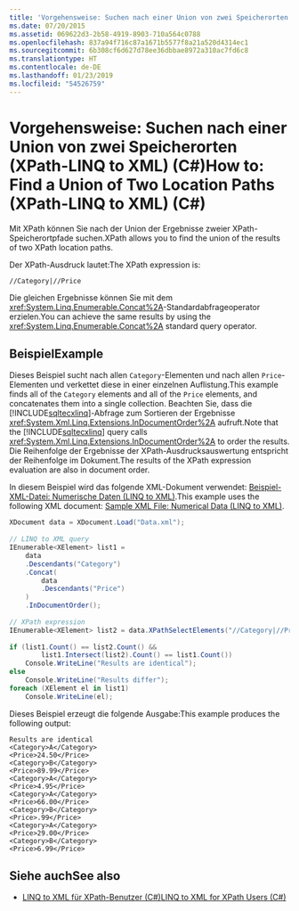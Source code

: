 ```yaml
---
title: 'Vorgehensweise: Suchen nach einer Union von zwei Speicherorten (XPath-LINQ to XML) (C#)'
ms.date: 07/20/2015
ms.assetid: 069622d3-2b58-4919-8903-710a564c0788
ms.openlocfilehash: 837a94f716c87a1671b5577f8a21a520d4314ec1
ms.sourcegitcommit: 6b308cf6d627d78ee36dbbae8972a310ac7fd6c8
ms.translationtype: HT
ms.contentlocale: de-DE
ms.lasthandoff: 01/23/2019
ms.locfileid: "54526759"
---
```

# <a name="how-to-find-a-union-of-two-location-paths-xpath-linq-to-xml-c"></a><span data-ttu-id="56919-102">Vorgehensweise: Suchen nach einer Union von zwei Speicherorten (XPath-LINQ to XML) (C#)</span><span class="sxs-lookup"><span data-stu-id="56919-102">How to: Find a Union of Two Location Paths (XPath-LINQ to XML) (C#)</span></span>
<span data-ttu-id="56919-103">Mit XPath können Sie nach der Union der Ergebnisse zweier XPath-Speicherortpfade suchen.</span><span class="sxs-lookup"><span data-stu-id="56919-103">XPath allows you to find the union of the results of two XPath location paths.</span></span>  
  
 <span data-ttu-id="56919-104">Der XPath-Ausdruck lautet:</span><span class="sxs-lookup"><span data-stu-id="56919-104">The XPath expression is:</span></span>  
  
 `//Category|//Price`  
  
 <span data-ttu-id="56919-105">Die gleichen Ergebnisse können Sie mit dem <xref:System.Linq.Enumerable.Concat%2A>-Standardabfrageoperator erzielen.</span><span class="sxs-lookup"><span data-stu-id="56919-105">You can achieve the same results by using the <xref:System.Linq.Enumerable.Concat%2A> standard query operator.</span></span>  
  
## <a name="example"></a><span data-ttu-id="56919-106">Beispiel</span><span class="sxs-lookup"><span data-stu-id="56919-106">Example</span></span>  
 <span data-ttu-id="56919-107">Dieses Beispiel sucht nach allen `Category`-Elementen und nach allen `Price`-Elementen und verkettet diese in einer einzelnen Auflistung.</span><span class="sxs-lookup"><span data-stu-id="56919-107">This example finds all of the `Category` elements and all of the `Price` elements, and concatenates them into a single collection.</span></span> <span data-ttu-id="56919-108">Beachten Sie, dass die [!INCLUDE[sqltecxlinq](~/includes/sqltecxlinq-md.md)]-Abfrage zum Sortieren der Ergebnisse <xref:System.Xml.Linq.Extensions.InDocumentOrder%2A> aufruft.</span><span class="sxs-lookup"><span data-stu-id="56919-108">Note that the [!INCLUDE[sqltecxlinq](~/includes/sqltecxlinq-md.md)] query calls <xref:System.Xml.Linq.Extensions.InDocumentOrder%2A> to order the results.</span></span> <span data-ttu-id="56919-109">Die Reihenfolge der Ergebnisse der XPath-Ausdrucksauswertung entspricht der Reihenfolge im Dokument.</span><span class="sxs-lookup"><span data-stu-id="56919-109">The results of the XPath expression evaluation are also in document order.</span></span>  
  
 <span data-ttu-id="56919-110">In diesem Beispiel wird das folgende XML-Dokument verwendet: [Beispiel-XML-Datei: Numerische Daten (LINQ to XML)](../../../../csharp/programming-guide/concepts/linq/sample-xml-file-numerical-data-linq-to-xml.md).</span><span class="sxs-lookup"><span data-stu-id="56919-110">This example uses the following XML document: [Sample XML File: Numerical Data (LINQ to XML)](../../../../csharp/programming-guide/concepts/linq/sample-xml-file-numerical-data-linq-to-xml.md).</span></span>  
  
```csharp  
XDocument data = XDocument.Load("Data.xml");  
  
// LINQ to XML query  
IEnumerable<XElement> list1 =  
    data  
    .Descendants("Category")  
    .Concat(  
        data  
        .Descendants("Price")  
    )  
    .InDocumentOrder();  
  
// XPath expression  
IEnumerable<XElement> list2 = data.XPathSelectElements("//Category|//Price");  
  
if (list1.Count() == list2.Count() &&  
        list1.Intersect(list2).Count() == list1.Count())  
    Console.WriteLine("Results are identical");  
else  
    Console.WriteLine("Results differ");  
foreach (XElement el in list1)  
    Console.WriteLine(el);  
```  
  
 <span data-ttu-id="56919-111">Dieses Beispiel erzeugt die folgende Ausgabe:</span><span class="sxs-lookup"><span data-stu-id="56919-111">This example produces the following output:</span></span>  
  
```  
Results are identical  
<Category>A</Category>  
<Price>24.50</Price>  
<Category>B</Category>  
<Price>89.99</Price>  
<Category>A</Category>  
<Price>4.95</Price>  
<Category>A</Category>  
<Price>66.00</Price>  
<Category>B</Category>  
<Price>.99</Price>  
<Category>A</Category>  
<Price>29.00</Price>  
<Category>B</Category>  
<Price>6.99</Price>  
```  
  
## <a name="see-also"></a><span data-ttu-id="56919-112">Siehe auch</span><span class="sxs-lookup"><span data-stu-id="56919-112">See also</span></span>

- [<span data-ttu-id="56919-113">LINQ to XML für XPath-Benutzer (C#)</span><span class="sxs-lookup"><span data-stu-id="56919-113">LINQ to XML for XPath Users (C#)</span></span>](../../../../csharp/programming-guide/concepts/linq/linq-to-xml-for-xpath-users.md)
